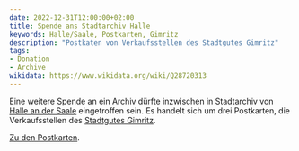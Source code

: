 ```yaml
---
date: 2022-12-31T12:00:00+02:00
title: Spende ans Stadtarchiv Halle
keywords: Halle/Saale, Postkarten, Gimritz
description: "Postkaten von Verkaufsstellen des Stadtgutes Gimritz"
tags:
- Donation
- Archive
wikidata: https://www.wikidata.org/wiki/Q28720313
---
```


Eine weitere Spende an ein Archiv dürfte inzwischen in Stadtarchiv von [Halle an der Saale](https://de.wikipedia.org/wiki/Halle_(Saale)) eingetroffen sein. Es handelt sich um drei Postkarten, die Verkaufsstellen des [Stadtgutes Gimritz](https://de.wikipedia.org/wiki/Pei%C3%9Fnitzinsel#Das_Gut_Gimritz).
<!--more-->

[Zu den Postkarten](/collections/donations/halle/).
